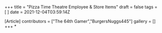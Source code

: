 +++
title = "Pizza Time Theatre Employee & Store Items"
draft = false
tags = [ ]
date = 2021-12-04T03:59:14Z

[Article]
contributors = ["The 64th Gamer","BurgersNuggs445"]
gallery = []
+++
* 